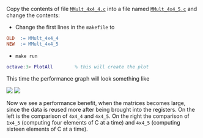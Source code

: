 Copy the contents of file [`MMult_4x4_4.c`](https://github.com/SudoNohup/HowToOptimizeGemm/blob/master/src/MMult_4x4_4.c) into a file named [`MMult_4x4_5.c`](https://github.com/SudoNohup/HowToOptimizeGemm/blob/master/src/MMult_4x4_5.c) and change the contents:


 * Change the first lines in the `makefile` to
```makefile
OLD  := MMult_4x4_4
NEW  := MMult_4x4_5
```
 * `make run`
```matlab 
octave:3> PlotAll        % this will create the plot
```

This time the performance graph will look something like


![](https://github.com/SudoNohup/HowToOptimizeGemm/raw/master/figures/compare_MMult-4x4-4_MMult-4x4-5.png)
![](https://github.com/SudoNohup/HowToOptimizeGemm/raw/master/figures/compare_MMult-1x4-5_MMult-4x4-5.png)

Now we see a performance benefit, when the matrices becomes large, since the data is reused more after being brought into the registers.  On the left is the comparison of `4x4_4` and `4x4_5`.  On the right the comparison of `1x4_5` (computing four elements of C at a time) and `4x4_5` (computing sixteen elements of C at a time).

